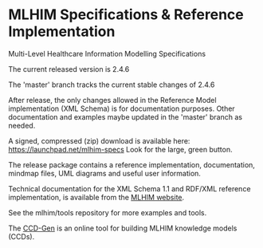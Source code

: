 MLHIM Specifications & Reference Implementation
===============================================

Multi-Level Healthcare Information Modelling Specifications

The current released version is 2.4.6

The 'master' branch tracks the current stable changes of 2.4.6

After release, the only changes allowed in the Reference Model implementation (XML Schema) is for documentation purposes. Other documentation and examples maybe updated in the 'master' branch as needed.

A signed, compressed (zip) download is available here: https://launchpad.net/mlhim-specs Look for the large, green button. 

The release package contains a reference implementation, documentation, mindmap files, UML diagrams and useful user information. 

Technical documentation for the XML Schema 1.1 and RDF/XML reference implementation, is available from the
[MLHIM website](http://mlhim.org/documents.html).

See the mlhim/tools repository for more examples and tools. 

The [CCD-Gen](http://www.ccdgen.com) is an online tool for building MLHIM knowledge models (CCDs).


